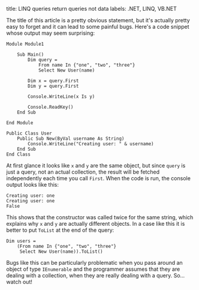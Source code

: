 title: LINQ queries return queries not data
labels: .NET, LINQ, VB.NET

The title of this article is a pretty obvious statement, but it's actually pretty easy to forget and it can lead to some painful bugs.  Here's a code snippet whose output may seem surprising<!--break-->:

    Module Module1

        Sub Main()
            Dim query = 
                From name In {"one", "two", "three"}
                Select New User(name)

            Dim x = query.First
            Dim y = query.First

            Console.WriteLine(x Is y)

            Console.ReadKey()
        End Sub

    End Module

    Public Class User
        Public Sub New(ByVal username As String)
            Console.WriteLine("Creating user: " & username)
        End Sub
    End Class

At first glance it looks like <code>x</code> and <code>y</code> are the same object, but since <code>query</code> is just a query, not an actual collection, the result will be fetched independently each time you call <code>First</code>.  When the code is run, the console output looks like this:

    Creating user: one
    Creating user: one
    False

This shows that the constructor was called twice for the same string, which explains why <code>x</code> and <code>y</code> are actually different objects.  In a case like this it is better to put <code>ToList</code> at the end of the query:

    Dim users =
        (From name In {"one", "two", "three"}
         Select New User(name)).ToList()

Bugs like this can be particularly problematic when you pass around an object of type <code>IEnumerable</code> and the programmer assumes that they are dealing with a collection, when they are really dealing with a query.  So... watch out!